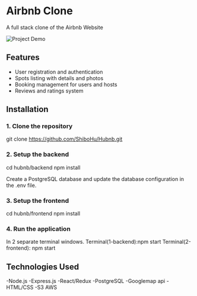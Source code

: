 # Airbnb Clone

A full stack clone of the Airbnb Website

![Project Demo](https://i.ibb.co/C72H4TK/hubnbnew.png)
## Features

- User registration and authentication
- Spots listing with details and photos
- Booking management for users and hosts
- Reviews and ratings system

## Installation

### 1. Clone the repository

git clone https://github.com/ShiboHu/Hubnb.git

### 2. Setup the backend 

cd hubnb/backend
npm install

Create a PostgreSQL database and update the database configuration in the .env file.

### 3. Setup the frontend 

cd hubnb/frontend 
npm install 

### 4. Run the application 

In 2 separate terminal windows. 
Terminal(1-backend):npm start
Terminal(2-frontend): npm start


## Technologies Used
-Node.js
-Express.js
-React/Redux
-PostgreSQL
-Googlemap api
-HTML/CSS
-S3 AWS

